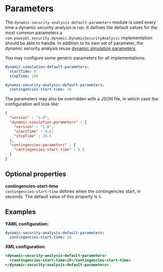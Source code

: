# Parameters
The `dynamic-security-analysis-default-parameters` module is used every time a dynamic security analysis is run. It defines the default values for the most common parameters a `com.powsybl.security.dynamic.DynamicSecurityAnalysis` implementation should be able to handle.
In addition to its own set of parameter, the dynamic security analysis reuse [dynamic simulation parameters](../dynamic/parameters.md).

You may configure some generic parameters for all implementations:
```yaml
dynamic-simulation-default-parameters:
  startTime: 0
  stopTime: 100

dynamic-security-analysis-default-parameters:
  contingencies-start-time: 10
```

The parameters may also be overridden with a JSON file, in which case the configuration will look like:
```json
{
  "version" : "1.0",
  "dynamic-simulation-parameters" : {
    "version" : "1.0",
    "startTime" : 0.0,
    "stopTime" : 20.5
  },
  "contingencies-parameters" : {
    "contingencies-start-time" : 5.5
  }
}
```

## Optional properties

**contingencies-start-time**  
`contingencies-start-time` defines when the contingencies start, in seconds. The default value of this property is `5`.

## Examples

**YAML configuration:**
```yaml
dynamic-security-analysis-default-parameters:
  contingencies-start-time: 10
```

**XML configuration:**
```xml
<dynamic-security-analysis-default-parameters>
  <contingencies-start-time>10</contingencies-start-time>
</dynamic-security-analysis-default-parameters>
```
